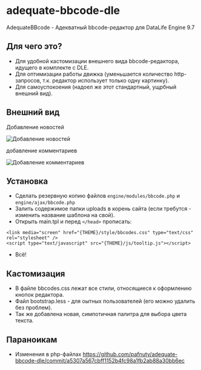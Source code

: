 adequate-bbcode-dle
===================

AdequateBBcode - Адекватный bbcode-редактор для DataLife Engine 9.7

Для чего это?
-------------------
* Для удобной кастомизации внешнего вида bbcode-редактора, идущего в комплекте с DLE.
* Для оптимизации работы движка (уменьшается количество http-запросов, т.к. редактор использует только одну картинку).
* Для самоуспокоения (надоел же этот стандартный, ущрбный внешний вид).

Внешний вид
-------------------
Добавление новостей

![Добавление новостей](https://raw.github.com/pafnuty/adequate-bbcode-dle/master/addnews.png)


добавление комментариев

![Добавление комментариев](https://raw.github.com/pafnuty/adequate-bbcode-dle/master/addcomment.png)



Установка
-------------------
* Сделать резервную копию файлов `engine/modules/bbcode.php` и `engine/ajax/bbcode.php` 
* Залить содержимое папки uploads в корень сайта (если требутся - изменить название шаблона на свой). 
* Открыть main.tpl и перед `</head>` прописать:

```
<link media="screen" href="{THEME}/style/bbcodes.css" type="text/css" rel="stylesheet" />
<script type="text/javascript" src="{THEME}/js/tooltip.js"></script>
```
* Всё!

Кастомизация 
-------------------
- В файле bbcodes.css лежат все стили, относящиеся к оформлению кнопок редактора.
- Файл bootstrap.less - для оытных пользователей (его можно удалить без проблем).
- Так же добавлена новая, симпотичная палитра для выбора цвета текста.

Параноикам
-------------------
* Изменения в php-файлах https://github.com/pafnuty/adequate-bbcode-dle/commit/a5307a567cbff1152b4fc98a1fb2ab88a30bb6ec
